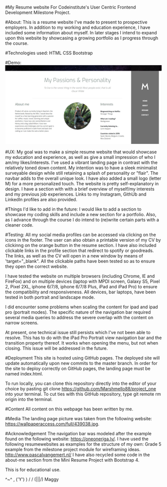 #My Resume website
For Codeinstitute's User Centric Frontend Development Milestone Project.

#About:
This is a resume website I've made to present to prospective employers. In addition to my working and education experience, 
I have included some information about myself. In later stages I intend to expand upon this website by showcasing
a growing portfolio as I progress through the course.

#Technologies used:
HTML
CSS
Bootstrap 

#Demo:
![Website screenshot](assets/images/screenshot.jpg)

#UX:
My goal was to make a simple resume website that would showcase my education and experience, as well as give a small impression of 
who I am/my likes/interests. I've used a vibrant landing page in contrast with the relatively toned down content. My intention was to 
have a sleek minimalist surveyable design while still retaining a splash of personality or "flair". The navbar adds to the overall unique look. 
I have also added a small logo (letter M) for a more personalized touch.
The website is pretty self-explanatory in design. I have a section with with a brief overview of myself/my interests and my 
previous job experiences. 
Links to my Instagram, GithUb and LinkedIn profiles are also provided.


#Things I'd like to add in the future:
I would like to add a section to showcase my coding skills and include a new section for a portfolio. Also, as I advance 
through the course I do intend to (re)write certain parts with a cleaner code.

#Testing:
All my social media profiles can be accessed via clicking on the icons in the footer. The user can also obtain a printable version of 
my CV by clickinng on the orange button in the resume section. I have also included clickable links in the profile section that
redirect to spotify or goodreads. The links, as well as the CV will open in a new window by means of 'target="_blank". 
All the clickable paths have been tested so as to ensure they open the correct website.

I have tested the website on multiple browsers (including Chrome, IE and FireFox) and on multiple devices (laptop with MPDI screen, 
Galaxy S5, Pixel 2, Pixel 2XL, iphone 6/7/8, iphone 6/7/8 Plus, iPad and iPad Pro) to ensure the compatibility and responsiveness. All devices,
bar laptops, have been tested in both portrait and landscape mode. 

I did encounter some problems when scaling the content for ipad and ipad pro (portrait modes). The specific nature of the navigation 
bar required several media queries to address the severe overlap with the content on narrow screens. 

At present, one technical issue still persists which I've not been able to resolve. This has to do with the iPad Pro Portrait view 
navigation bar and the transition property thereof. It works when opening the menu, but not when closing.
This issue will be addressed in the future.


#Deployment
This site is hosted using GitHub pages. The deployed site will update automatically 
upon new commits to the master branch. In order for the site to deploy correctly on GitHub pages, the landing page must be named index.html.

To run locally, you can clone this repository directly into the editor of your choice by pasting git clone 
https://github.com/Marshmello88/project_one into your terminal. To cut ties with this GitHub repository, 
type git remote rm origin into the terminal.

#Content
All content on this webpage has been written by me.

#Media
The landing page picture was taken from the following website:
https://wallpaperaccess.com/full/439038.jpg.

#Acknowledgement
The navigation bar was modeled after the example found on the following website:
https://oneoneriga.lv/. 
I have used the following resumewebsites as examples for the structure of my own:
Grade 5 example from the milestone project module for wireframing ideas.
http://www.pascalvangemert.nl/ 
I have also recycled some code in the about-me section from the Mini Resume Project with Bootstrap 4.


This is for educational use.



  ^~^  ,
 ('Y') )
 /   \/ 
(\|||/) Maggy